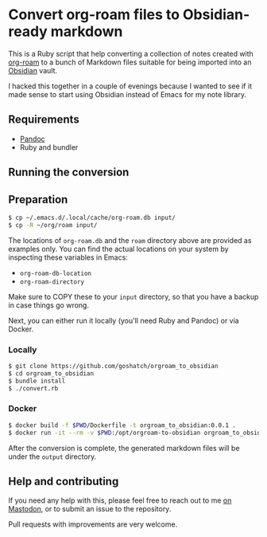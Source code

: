 # Convert org-roam files to Obsidian-ready markdown

This is a Ruby script that help converting a collection of notes created with [org-roam](https://www.orgroam.com/) to a bunch of Markdown files suitable for being imported into an [Obsidian](https://obsidian.md) vault.

I hacked this together in a couple of evenings because I wanted to see if it made sense to start using Obsidian instead of Emacs for my note library.

## Requirements

- [Pandoc](https://pandoc.org/)
- Ruby and bundler

## Running the conversion

## Preparation

```sh
$ cp ~/.emacs.d/.local/cache/org-roam.db input/
$ cp -R ~/org/roam input/
```

The locations of `org-roam.db` and the `roam` directory above are provided as examples only. You can find the actual locations on your system by inspecting these variables in Emacs:

- `org-roam-db-location`
- `org-roam-directory`

Make sure to COPY these to your `input` directory, so that you have a backup in case things go wrong.

Next, you can either run it locally (you'll need Ruby and Pandoc) or via Docker.

### Locally

```sh
$ git clone https://github.com/goshatch/orgroam_to_obsidian
$ cd orgroam_to_obsidian
$ bundle install
$ ./convert.rb
```

### Docker

```sh
$ docker build -f $PWD/Dockerfile -t orgroam_to_obsidian:0.0.1 .
$ docker run -it --rm -v $PWD:/opt/orgroam-to-obsidian orgroam_to_obsidian:0.0.1 
```

After the conversion is complete, the generated markdown files will be under the `output` directory.

## Help and contributing

If you need any help with this, please feel free to reach out to me [on Mastodon](https://merveilles.town/@gosha), or to submit an issue to the repository.

Pull requests with improvements are very welcome.
